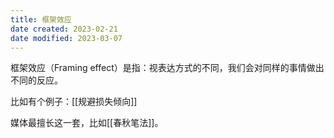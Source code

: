 ```yaml
---
title: 框架效应
date created: 2023-02-21
date modified: 2023-03-07
---
```


框架效应（Framing effect）是指：视表达方式的不同，我们会对同样的事情做出不同的反应。

比如有个例子：[[规避损失倾向]]

媒体最擅长这一套，比如[[春秋笔法]]。
